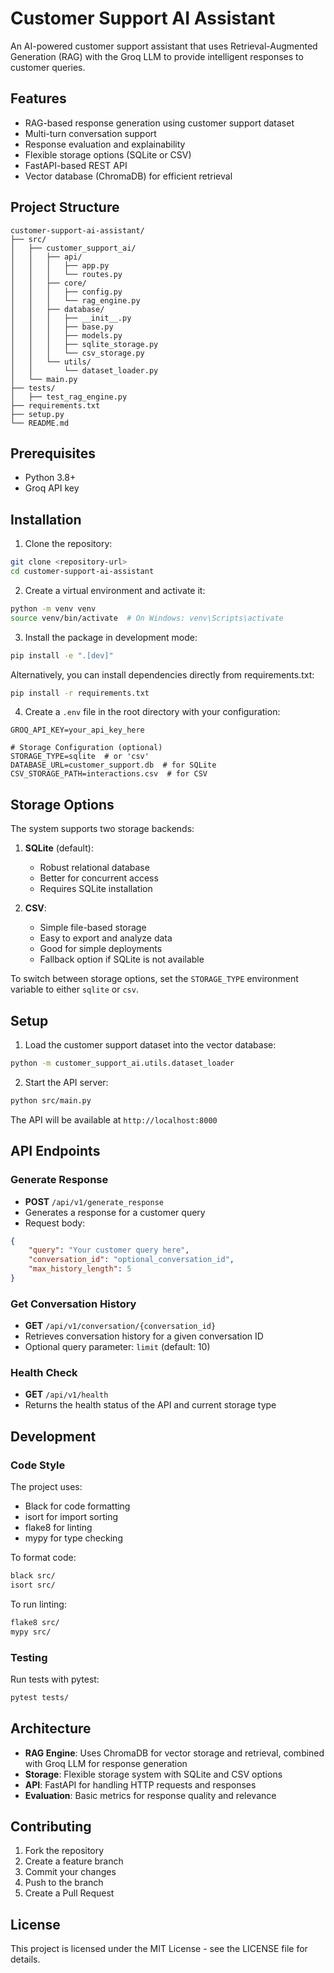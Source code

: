 # Customer Support AI Assistant

An AI-powered customer support assistant that uses Retrieval-Augmented Generation (RAG) with the Groq LLM to provide intelligent responses to customer queries.

## Features

- RAG-based response generation using customer support dataset
- Multi-turn conversation support
- Response evaluation and explainability
- Flexible storage options (SQLite or CSV)
- FastAPI-based REST API
- Vector database (ChromaDB) for efficient retrieval

## Project Structure

```
customer-support-ai-assistant/
├── src/
│   ├── customer_support_ai/
│   │   ├── api/
│   │   │   ├── app.py
│   │   │   └── routes.py
│   │   ├── core/
│   │   │   ├── config.py
│   │   │   └── rag_engine.py
│   │   ├── database/
│   │   │   ├── __init__.py
│   │   │   ├── base.py
│   │   │   ├── models.py
│   │   │   ├── sqlite_storage.py
│   │   │   └── csv_storage.py
│   │   └── utils/
│   │       └── dataset_loader.py
│   └── main.py
├── tests/
│   ├── test_rag_engine.py
├── requirements.txt
├── setup.py
└── README.md
```

## Prerequisites

- Python 3.8+
- Groq API key

## Installation

1. Clone the repository:
```bash
git clone <repository-url>
cd customer-support-ai-assistant
```

2. Create a virtual environment and activate it:
```bash
python -m venv venv
source venv/bin/activate  # On Windows: venv\Scripts\activate
```

3. Install the package in development mode:
```bash
pip install -e ".[dev]"
```

Alternatively, you can install dependencies directly from requirements.txt:
```bash
pip install -r requirements.txt
```

4. Create a `.env` file in the root directory with your configuration:
```
GROQ_API_KEY=your_api_key_here

# Storage Configuration (optional)
STORAGE_TYPE=sqlite  # or 'csv'
DATABASE_URL=customer_support.db  # for SQLite
CSV_STORAGE_PATH=interactions.csv  # for CSV
```

## Storage Options

The system supports two storage backends:

1. **SQLite** (default):
   - Robust relational database
   - Better for concurrent access
   - Requires SQLite installation

2. **CSV**:
   - Simple file-based storage
   - Easy to export and analyze data
   - Good for simple deployments
   - Fallback option if SQLite is not available

To switch between storage options, set the `STORAGE_TYPE` environment variable to either `sqlite` or `csv`.

## Setup

1. Load the customer support dataset into the vector database:
```bash
python -m customer_support_ai.utils.dataset_loader
```

2. Start the API server:
```bash
python src/main.py
```

The API will be available at `http://localhost:8000`

## API Endpoints

### Generate Response
- **POST** `/api/v1/generate_response`
- Generates a response for a customer query
- Request body:
```json
{
    "query": "Your customer query here",
    "conversation_id": "optional_conversation_id",
    "max_history_length": 5
}
```

### Get Conversation History
- **GET** `/api/v1/conversation/{conversation_id}`
- Retrieves conversation history for a given conversation ID
- Optional query parameter: `limit` (default: 10)

### Health Check
- **GET** `/api/v1/health`
- Returns the health status of the API and current storage type

## Development

### Code Style

The project uses:
- Black for code formatting
- isort for import sorting
- flake8 for linting
- mypy for type checking

To format code:
```bash
black src/
isort src/
```

To run linting:
```bash
flake8 src/
mypy src/
```

### Testing

Run tests with pytest:
```bash
pytest tests/
```

## Architecture

- **RAG Engine**: Uses ChromaDB for vector storage and retrieval, combined with Groq LLM for response generation
- **Storage**: Flexible storage system with SQLite and CSV options
- **API**: FastAPI for handling HTTP requests and responses
- **Evaluation**: Basic metrics for response quality and relevance

## Contributing

1. Fork the repository
2. Create a feature branch
3. Commit your changes
4. Push to the branch
5. Create a Pull Request

## License

This project is licensed under the MIT License - see the LICENSE file for details.
